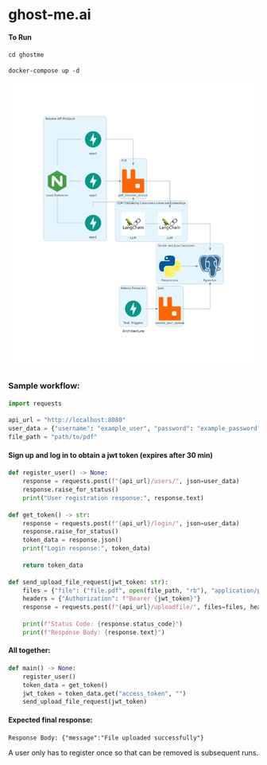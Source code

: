 # ghost-me.ai
#### To Run
    cd ghostme
    
    docker-compose up -d 

![alt text](architecture.png)

### Sample workflow:
```python 
import requests 

api_url = "http://localhost:8080"
user_data = {"username": "example_user", "password": "example_password"}
file_path = "path/to/pdf"
```

#### Sign up and log in to obtain a jwt token (expires after 30 min)
```python 
def register_user() -> None:
    response = requests.post(f"{api_url}/users/", json=user_data)
    response.raise_for_status()
    print("User registration response:", response.text)

def get_token() -> str:
    response = requests.post(f"{api_url}/login/", json=user_data)
    response.raise_for_status()
    token_data = response.json()
    print("Login response:", token_data)

    return token_data

def send_upload_file_request(jwt_token: str):
    files = {"file": ("file.pdf", open(file_path, "rb"), "application/pdf")}
    headers = {"Authorization": f"Bearer {jwt_token}"}
    response = requests.post(f"{api_url}/uploadfile/", files=files, headers=headers)

    print(f"Status Code: {response.status_code}")
    print(f"Response Body: {response.text}")
```

#### All together:
```python
def main() -> None:
    register_user()
    token_data = get_token()
    jwt_token = token_data.get("access_token", "")
    send_upload_file_request(jwt_token)
```
#### Expected final response:
    Response Body: {"message":"File uploaded successfully"}


A user only has to register once so that can be removed is subsequent runs.